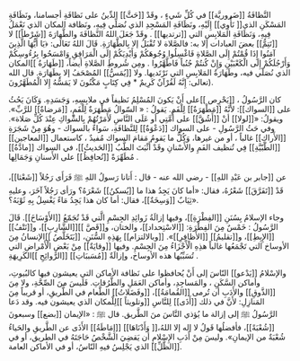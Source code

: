  النَّظافَةُ [[ضَروريَّة]] في كُلِّ شَيءٍ ، وقَدْ [[حَثَّ]] الدِّينُ على نَظافَةِ أجسامنا، ونَظَافَةِ المَسْكَنِ الذي[[ نَأْوِي]] إِلَيْهِ، ونَظَافَةِ المَسْجِدِ الذي نُصَلِّي فِيهِ، ونَظافة المكان الذي نَعْمَلُ فِيهِ، وَنَظَافَةِ المَلابِسِ التي [[ترتديها]] . وقَدْ جَعَلَ اللهُ النَّظافَةَ والطَّهارَةَ [[شَرْطاً]] لا [[تَتِمُّ]] بعضَ العبادات إلا به: فالصَّلاة لا تُقْبَلُ إلا بِالطَّهَارَةِ. قَالَ اللهُ تَعَالَى: ﴿يَا أَيُّهَا الَّذِينَ آمَنُوا إِذَا قُمْتُمْ إِلَى الصَّلاةِ فَاغْسِلُوا وُجُوهَكُمْ وَأَيْدِيَكُمْ إِلَى الْمَرَافِقِ وَامْسَحُوا بِرُءُوسِكُمْ وَأَرْجُلَكُمْ إِلَى الْكَعْبَيْنِ وَإِنْ كُنتُمْ جُنُباً فَاطَّهَّرُوا . ومِن شُروطِ الصَّلاةِ أيضاً، [[طَهَارَةُ ]]المكان الذي نُصَلّي فيه، وطَهَارَةُ المَلابِسِ التي نَرْتَديها. ولا [[يُمَسُّ]] المُصْحَفُ إلا بِطَهَارَة. قال الله تعالى: إِنَّهُ لَقُرْآنٌ كَرِيمٌ * فِي كِتَابٍ مَكْنُونَ لا يَمَسُّهُ إِلا الْمُطَهَّرُونَ).

كان الرَّسُولُ ، [[يَحْرِص ]]على أَنْ يَكونَ المُسْلِمُ نَظيفاً في ملابِسِهِ، وَجَسَدِهِ. وَكَانَ يَحُثُ على [[السواك]]: لأَنَّهُ [[مَطْهَرَةٌ]] لِلْفَمِ. يَقولُ : « السّوالُ مَطْهَرَةٌ لِلْفَمٍ، [[مَرضاةٌ]] للرَّبِّ». ويقولُ: «[[لولا]] أنْ [[أَشُقَّ]] على أُمَّتِي أو عَلَى النَّاسِ لَأَمَرْتُهُمْ بِالسِّواكِ عِنْدَ كُلِّ صَلاة». وفي حَثُ الرَّسُولِ - على السواك [[دَعْوَةٌ]] لِلنَّظافَةِ، سَواءٌ بالسواك - وهُوَ مِنْ شَجَرَةِ [[الأَراكِ]] غالباً ، أو من غيرها، وَكُلُّ ما يَقومُ مَقامَ السواك مُفيدٌ ، كاستعمال [[المعاجين]] [[الطّبّيَّةِ]] فِي تُنظيف الفَمِ والأَسْنانِ وقَدْ أَثْبَتَ الطَّبُ [[الحَديثُ]]، في السواك [[مادَّةُ]] مُطَهِّرَةً [[تُحافِظُ]] على الأَسنانِ وَجَمَالِها .

عن [[جابر بن عَبْدِ اللهِ]] - رضي الله عنه - قال : أَتانا رَسولُ اللهِ ﷺ فَرَأَى رَجُلاً [[شَعْثا]]، قَدْ [[تَفَرَّقَ]] شَعْرُهُ، فقال: «أما كانَ يَجِدُ هذا ما [[يُسكنُ]] شَعْرَهُ؟ ورَأى رَجُلاً آخَرَ، وعليهِ ثِيَابٌ [[وَسِخَةٌ]]، فقال: أما كان هذا يَجِدُ مَاءً يَغْسِلُ بِهِ ثَوْبَهُ؟».

وجاء الإسلامُ بِسُنَنِ [[الفِطْرَةِ]]، وفيها إزالَةُ زَوائِدِ الجِسْمِ الَّتي قَدْ تُجَمّعُ [[الأَوْسَاخَ]]. قَالَ الرَّسُولُ : خَمْسٌ مِنَ الفِطْرَةِ: [[الاسْتِحداد]]، والختان، و[[قَصَّ ]][[الشَّارِبِ]]، و[[نَتْفُ]] [[الإِبِطِ]]، و[[تقليمُ]] [[الأَظافِرِ]]». [[وبالالتزام]]  بِهَذِهِ السُّنَنِ، [[يَتَخَلَّصُ ]]الإنسانُ مِنَ الأوساخ التي تَجْمَعُها غالباً هذِهِ الْأَجْزَاءُ مِنَ الجِسْمِ. وفيها [[وقايَةٌ]] مِنْ بَعْضِ الْأَمْراضِ التي تُسَبِّبُها هذه الأوساخ، وإزالَةٌ [[مُسَببَاتِ]] [[الرَّوائِحِ ]]الكَرِيهَةِ .

والإسْلامُ [[يَدْعو]] النّاسَ إلى أَنْ يُحافظوا على نَظافة الأماكن التي يعيشون فيها كالبُيوتِ، وأماكن السَّكَنِ ، والمَساجِدِ، وأماكن العَمَلِ والطَّرُقاتِ. فَلَيسَ منَ الصِّحَّةِ، ولا مِنَ [[الذَّوقِ]] والأَدَبِ أن تُرمى [[القُمامَةُ]]، [[وفَضَلاتُ]] الطَّعام في الطَّريقِ، أو قريباً مِنَ المَنازِلِ: لأَنَّ في ذلك [[أَذَى]] لِلنَّاسِ [[وتلويثاً ]]لِلْمكان الذي يعيشون فيه. وقد دَعا الرَّسُولُ ﷺ إلى إزالة ما يُؤذي النَّاسَ منَ الطَّريق. قال ﷺ : «الإيمان [[بضع]] وسبعونَ [[شُعْبَةً]]، فأفضلُها قَولُ لا إله إلا اللهُ،[[ وَأَدْنَاهَا]] [[إِمَاطَةُ]] الأَذَى عن الطَّريقِ والحَياءُ شُعْبَةٌ من الإيمانِ». وليسَ مِنْ أَدَبِ الإِسْلامِ أن يَقضِيَ الشَّخْصُ حَاجَتَهُ في الطريق، أو في [[الظَّلِّ]] الذي يَجْلِسُ فيهِ النّاسُ، أو في الأماكن العامة.

